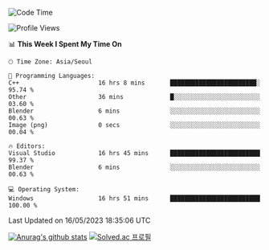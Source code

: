 <!--START_SECTION:waka-->
![Code Time](http://img.shields.io/badge/Code%20Time-195%20hrs%2010%20mins-blue)

![Profile Views](http://img.shields.io/badge/Profile%20Views-0-blue)

📊 **This Week I Spent My Time On** 

```text
🕑︎ Time Zone: Asia/Seoul

💬 Programming Languages: 
C++                      16 hrs 8 mins       ████████████████████████░   95.74 % 
Other                    36 mins             █░░░░░░░░░░░░░░░░░░░░░░░░   03.60 % 
Blender                  6 mins              ░░░░░░░░░░░░░░░░░░░░░░░░░   00.63 % 
Image (png)              0 secs              ░░░░░░░░░░░░░░░░░░░░░░░░░   00.04 % 

🔥 Editors: 
Visual Studio            16 hrs 45 mins      █████████████████████████   99.37 % 
Blender                  6 mins              ░░░░░░░░░░░░░░░░░░░░░░░░░   00.63 % 

💻 Operating System: 
Windows                  16 hrs 51 mins      █████████████████████████   100.00 % 
```


 Last Updated on 16/05/2023 18:35:06 UTC
<!--END_SECTION:waka-->
[![Anurag's github stats](https://github-readme-stats.vercel.app/api?username=heosumin518)](https://github.com/anuraghazra/github-readme-stats)
[![Solved.ac
프로필](http://mazassumnida.wtf/api/v2/generate_badge?boj=heosumin)](https://solved.ac/heosumin)
